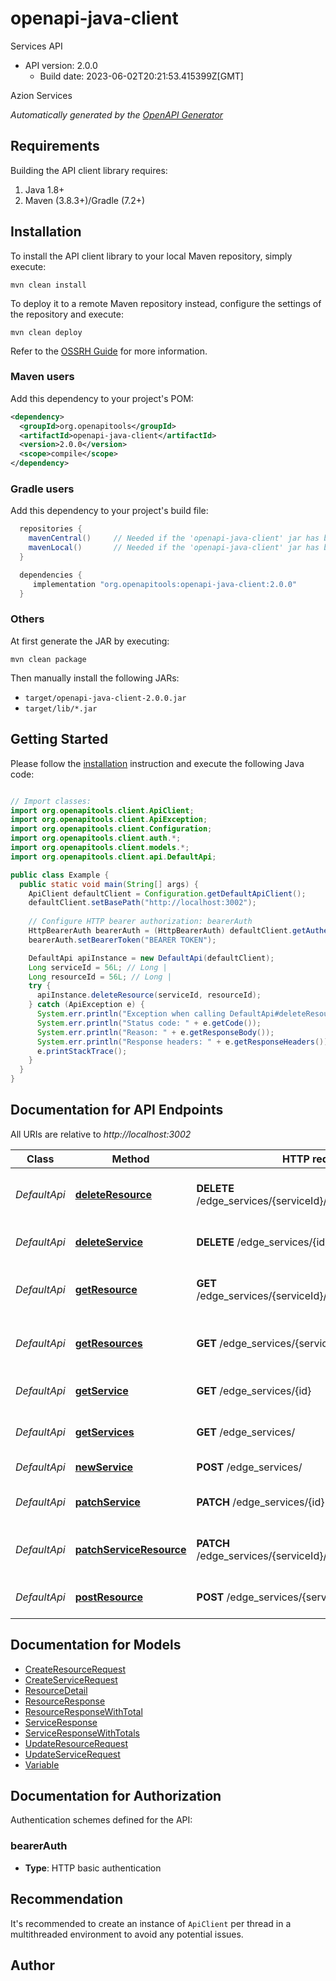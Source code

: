 # openapi-java-client

Services API
- API version: 2.0.0
  - Build date: 2023-06-02T20:21:53.415399Z[GMT]

Azion Services


*Automatically generated by the [OpenAPI Generator](https://openapi-generator.tech)*


## Requirements

Building the API client library requires:
1. Java 1.8+
2. Maven (3.8.3+)/Gradle (7.2+)

## Installation

To install the API client library to your local Maven repository, simply execute:

```shell
mvn clean install
```

To deploy it to a remote Maven repository instead, configure the settings of the repository and execute:

```shell
mvn clean deploy
```

Refer to the [OSSRH Guide](http://central.sonatype.org/pages/ossrh-guide.html) for more information.

### Maven users

Add this dependency to your project's POM:

```xml
<dependency>
  <groupId>org.openapitools</groupId>
  <artifactId>openapi-java-client</artifactId>
  <version>2.0.0</version>
  <scope>compile</scope>
</dependency>
```

### Gradle users

Add this dependency to your project's build file:

```groovy
  repositories {
    mavenCentral()     // Needed if the 'openapi-java-client' jar has been published to maven central.
    mavenLocal()       // Needed if the 'openapi-java-client' jar has been published to the local maven repo.
  }

  dependencies {
     implementation "org.openapitools:openapi-java-client:2.0.0"
  }
```

### Others

At first generate the JAR by executing:

```shell
mvn clean package
```

Then manually install the following JARs:

* `target/openapi-java-client-2.0.0.jar`
* `target/lib/*.jar`

## Getting Started

Please follow the [installation](#installation) instruction and execute the following Java code:

```java

// Import classes:
import org.openapitools.client.ApiClient;
import org.openapitools.client.ApiException;
import org.openapitools.client.Configuration;
import org.openapitools.client.auth.*;
import org.openapitools.client.models.*;
import org.openapitools.client.api.DefaultApi;

public class Example {
  public static void main(String[] args) {
    ApiClient defaultClient = Configuration.getDefaultApiClient();
    defaultClient.setBasePath("http://localhost:3002");
    
    // Configure HTTP bearer authorization: bearerAuth
    HttpBearerAuth bearerAuth = (HttpBearerAuth) defaultClient.getAuthentication("bearerAuth");
    bearerAuth.setBearerToken("BEARER TOKEN");

    DefaultApi apiInstance = new DefaultApi(defaultClient);
    Long serviceId = 56L; // Long | 
    Long resourceId = 56L; // Long | 
    try {
      apiInstance.deleteResource(serviceId, resourceId);
    } catch (ApiException e) {
      System.err.println("Exception when calling DefaultApi#deleteResource");
      System.err.println("Status code: " + e.getCode());
      System.err.println("Reason: " + e.getResponseBody());
      System.err.println("Response headers: " + e.getResponseHeaders());
      e.printStackTrace();
    }
  }
}

```

## Documentation for API Endpoints

All URIs are relative to *http://localhost:3002*

Class | Method | HTTP request | Description
------------ | ------------- | ------------- | -------------
*DefaultApi* | [**deleteResource**](docs/DefaultApi.md#deleteResource) | **DELETE** /edge_services/{serviceId}/resources/{resourceId} | Delete Service Resource by ID
*DefaultApi* | [**deleteService**](docs/DefaultApi.md#deleteService) | **DELETE** /edge_services/{id} | Delete Service by ID
*DefaultApi* | [**getResource**](docs/DefaultApi.md#getResource) | **GET** /edge_services/{serviceId}/resources/{resourceId} | Return Service Resource by ID
*DefaultApi* | [**getResources**](docs/DefaultApi.md#getResources) | **GET** /edge_services/{serviceId}/resources | Return Service Resources by page
*DefaultApi* | [**getService**](docs/DefaultApi.md#getService) | **GET** /edge_services/{id} | Return Service by ID
*DefaultApi* | [**getServices**](docs/DefaultApi.md#getServices) | **GET** /edge_services/ | Return Services by page
*DefaultApi* | [**newService**](docs/DefaultApi.md#newService) | **POST** /edge_services/ | Create Service
*DefaultApi* | [**patchService**](docs/DefaultApi.md#patchService) | **PATCH** /edge_services/{id} | Update Service by ID
*DefaultApi* | [**patchServiceResource**](docs/DefaultApi.md#patchServiceResource) | **PATCH** /edge_services/{serviceId}/resources/{resourceId} | Update Service Resource by ID
*DefaultApi* | [**postResource**](docs/DefaultApi.md#postResource) | **POST** /edge_services/{serviceId}/resources | Create Service Resource


## Documentation for Models

 - [CreateResourceRequest](docs/CreateResourceRequest.md)
 - [CreateServiceRequest](docs/CreateServiceRequest.md)
 - [ResourceDetail](docs/ResourceDetail.md)
 - [ResourceResponse](docs/ResourceResponse.md)
 - [ResourceResponseWithTotal](docs/ResourceResponseWithTotal.md)
 - [ServiceResponse](docs/ServiceResponse.md)
 - [ServiceResponseWithTotals](docs/ServiceResponseWithTotals.md)
 - [UpdateResourceRequest](docs/UpdateResourceRequest.md)
 - [UpdateServiceRequest](docs/UpdateServiceRequest.md)
 - [Variable](docs/Variable.md)


<a id="documentation-for-authorization"></a>
## Documentation for Authorization


Authentication schemes defined for the API:
<a id="bearerAuth"></a>
### bearerAuth

- **Type**: HTTP basic authentication


## Recommendation

It's recommended to create an instance of `ApiClient` per thread in a multithreaded environment to avoid any potential issues.

## Author



